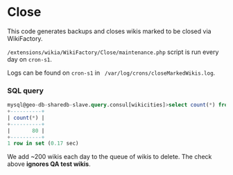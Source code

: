 Close
=====

This code generates backups and closes wikis marked to be closed via WikiFactory.

`/extensions/wikia/WikiFactory/Close/maintenance.php` script is run every day on `cron-s1`.

Logs can be found on `cron-s1` in ` /var/log/crons/closeMarkedWikis.log`.

### SQL query

```sql
mysql@geo-db-sharedb-slave.query.consul[wikicities]>select count(*) from city_list where city_public IN (0 /* close */, -1 /* hide */) and city_flags NOT IN (0, 32 /* redirect */) and city_dbname not like '%qatest%' and city_last_timestamp < now() - interval 30 day;
+----------+
| count(*) |
+----------+
|       80 |
+----------+
1 row in set (0.17 sec)
```

We add ~200 wikis each day to the queue of wikis to delete. The check above **ignores QA test wikis**.

